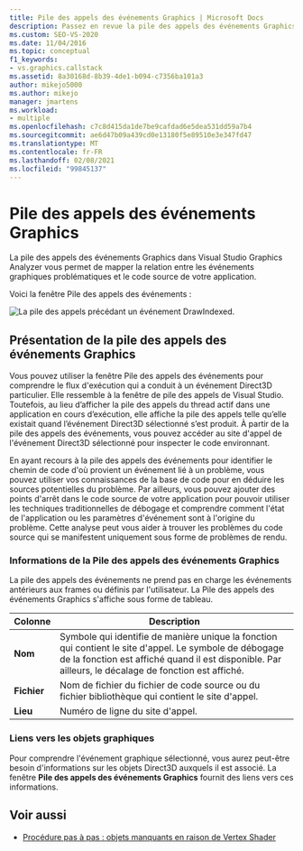 ```yaml
---
title: Pile des appels des événements Graphics | Microsoft Docs
description: Passez en revue la pile des appels des événements Graphics dans Visual Studio Graphics Analyzer pour mapper la relation entre les événements graphiques problématiques et le code source de votre application.
ms.custom: SEO-VS-2020
ms.date: 11/04/2016
ms.topic: conceptual
f1_keywords:
- vs.graphics.callstack
ms.assetid: 8a30168d-8b39-4de1-b094-c7356ba101a3
author: mikejo5000
ms.author: mikejo
manager: jmartens
ms.workload:
- multiple
ms.openlocfilehash: c7c8d415da1de7be9cafdad6e5dea531dd59a7b4
ms.sourcegitcommit: ae6d47b09a439cd0e13180f5e89510e3e347fd47
ms.translationtype: MT
ms.contentlocale: fr-FR
ms.lasthandoff: 02/08/2021
ms.locfileid: "99845137"
---
```

# <a name="graphics-event-call-stack"></a>Pile des appels des événements Graphics
La pile des appels des événements Graphics dans Visual Studio Graphics Analyzer vous permet de mapper la relation entre les événements graphiques problématiques et le code source de votre application.

 Voici la fenêtre Pile des appels des événements :

 ![La pile des appels précédant un événement DrawIndexed.](media/gfx_diag_demo_graphics_event_call_stack_orientation.png "gfx_diag_demo_graphics_event_call_stack_orientation")

## <a name="understanding-the-graphics-event-call-stack"></a>Présentation de la pile des appels des événements Graphics
 Vous pouvez utiliser la fenêtre Pile des appels des événements pour comprendre le flux d'exécution qui a conduit à un événement Direct3D particulier. Elle ressemble à la fenêtre de pile des appels de Visual Studio. Toutefois, au lieu d’afficher la pile des appels du thread actif dans une application en cours d’exécution, elle affiche la pile des appels telle qu’elle existait quand l’événement Direct3D sélectionné s’est produit. À partir de la pile des appels des événements, vous pouvez accéder au site d'appel de l'événement Direct3D sélectionné pour inspecter le code environnant.

 En ayant recours à la pile des appels des événements pour identifier le chemin de code d'où provient un événement lié à un problème, vous pouvez utiliser vos connaissances de la base de code pour en déduire les sources potentielles du problème. Par ailleurs, vous pouvez ajouter des points d'arrêt dans le code source de votre application pour pouvoir utiliser les techniques traditionnelles de débogage et comprendre comment l'état de l'application ou les paramètres d'événement sont à l'origine du problème. Cette analyse peut vous aider à trouver les problèmes du code source qui se manifestent uniquement sous forme de problèmes de rendu.

### <a name="graphics-event-call-stack-information"></a>Informations de la Pile des appels des événements Graphics
 La pile des appels des événements ne prend pas en charge les événements antérieurs aux frames ou définis par l'utilisateur. La Pile des appels des événements Graphics s'affiche sous forme de tableau.

|Colonne|Description|
|------------|-----------------|
|**Nom**|Symbole qui identifie de manière unique la fonction qui contient le site d'appel. Le symbole de débogage de la fonction est affiché quand il est disponible. Par ailleurs, le décalage de fonction est affiché.|
|**Fichier**|Nom de fichier du fichier de code source ou du fichier bibliothèque qui contient le site d'appel.|
|**Lieu**|Numéro de ligne du site d'appel.|

### <a name="links-to-graphics-objects"></a>Liens vers les objets graphiques
 Pour comprendre l'événement graphique sélectionné, vous aurez peut-être besoin d'informations sur les objets Direct3D auxquels il est associé. La fenêtre **Pile des appels des événements Graphics** fournit des liens vers ces informations.

## <a name="see-also"></a>Voir aussi
- [Procédure pas à pas : objets manquants en raison de Vertex Shader](walkthrough-missing-objects-due-to-vertex-shading.md)